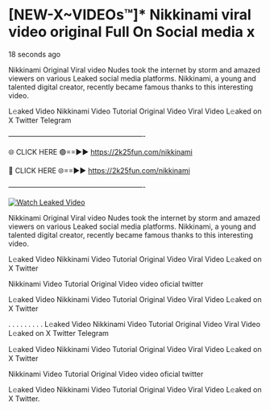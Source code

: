# [NEW-X~VIDEOs™]* Nikkinami viral video original Full On Social media x

18 seconds ago

Nikkinami Original Viral video Nudes took the internet by storm and amazed viewers on various Leaked social media platforms. Nikkinami, a young and talented digital creator, recently became famous thanks to this interesting video.

L𝚎aked Video Nikkinami Video Tutorial Original Video Viral Video L𝚎aked on X Twitter Telegram

———————————————————-

🌐 CLICK HERE 🟢==►► https://2k25fun.com/nikkinami

🔴 CLICK HERE 🌐==►► https://2k25fun.com/nikkinami

———————————————————-

[![Watch Leaked Video](https://miro.medium.com/v2/resize:fit:828/format:webp/1*cilzJN44JGOrTw9NJCrNHA.gif "Watch Leaked Video")](https://2k25fun.com/nikkinami)

Nikkinami Original Viral video Nudes took the internet by storm and amazed viewers on various Leaked social media platforms. Nikkinami, a young and talented digital creator, recently became famous thanks to this interesting video.

L𝚎aked Video Nikkinami Video Tutorial Original Video Viral Video L𝚎aked on X Twitter

Nikkinami Video Tutorial Original Video video oficial twitter

L𝚎aked Video Nikkinami Video Tutorial Original Video Viral Video L𝚎aked on X Twitter

. . . . . . . . . L𝚎aked Video Nikkinami Video Tutorial Original Video Viral Video L𝚎aked on X Twitter Telegram

L𝚎aked Video Nikkinami Video Tutorial Original Video Viral Video L𝚎aked on X Twitter

Nikkinami Video Tutorial Original Video video oficial twitter

L𝚎aked Video Nikkinami Video Tutorial Original Video Viral Video L𝚎aked on X Twitter.